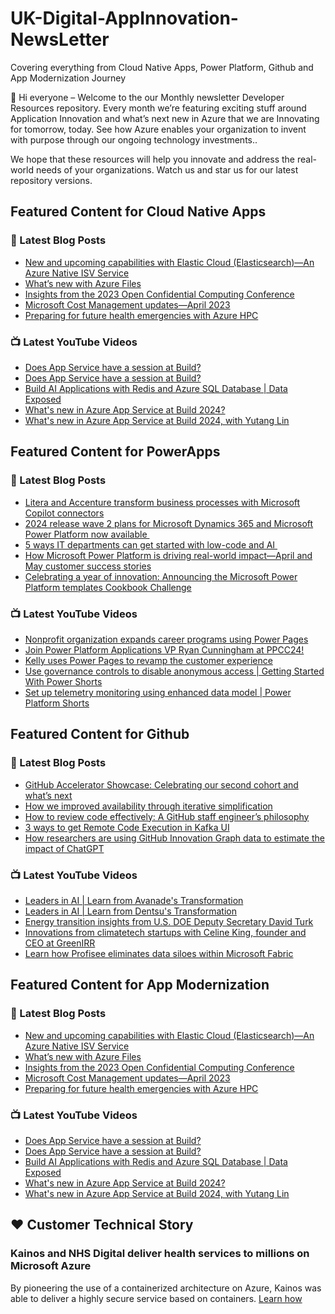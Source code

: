 # UK-Digital-AppInnovation-NewsLetter

Covering everything from Cloud Native Apps, Power Platform, Github and App Modernization Journey

👋 Hi everyone – Welcome to the our Monthly newsletter Developer Resources repository. Every month we’re featuring exciting stuff around Application Innovation and what’s next new in Azure that we are Innovating for tomorrow, today. See how Azure enables your organization to invent with purpose through our ongoing technology investments..


We hope that these resources will help you innovate and address the real-world needs of your organizations. Watch us and star us for our latest repository versions.

## Featured Content for Cloud Native Apps


### 📝 Latest Blog Posts

    
<!-- BLOGCNA:START -->
- [New and upcoming capabilities with Elastic Cloud (Elasticsearch)—An Azure Native ISV Service](https://azure.microsoft.com/blog/new-and-upcoming-capabilities-with-elastic-cloud-elasticsearch-an-azure-native-isv-service/)
- [What’s new with Azure Files](https://azure.microsoft.com/blog/what-s-new-with-azure-files/)
- [Insights from the 2023 Open Confidential Computing Conference](https://azure.microsoft.com/blog/insights-from-the-2023-open-confidential-computing-conference/)
- [Microsoft Cost Management updates—April 2023](https://azure.microsoft.com/blog/microsoft-cost-management-updates-april-2023/)
- [Preparing for future health emergencies with Azure HPC ](https://azure.microsoft.com/blog/preparing-for-future-health-emergencies-with-azure-hpc/)
<!-- BLOGCNA:END -->

### 📺 Latest YouTube Videos

 
<!-- YOUTUBECNA:START -->
- [Does App Service have a session at Build?](https://www.youtube.com/watch?v=G3EP84f6_Yk)
- [Does App Service have a session at Build?](https://www.youtube.com/watch?v=T9DBmVJb5sw)
- [Build AI Applications with Redis and Azure SQL Database | Data Exposed](https://www.youtube.com/watch?v=ffEYgHSEATU)
- [What&#39;s new in Azure App Service at Build 2024?](https://www.youtube.com/watch?v=1mMcIz-zxWI)
- [What&#39;s new in Azure App Service at Build 2024, with Yutang Lin](https://www.youtube.com/watch?v=k8ecMWt4JD4)
<!-- YOUTUBECNA:END -->

##  Featured Content for PowerApps
### 📝 Latest Blog Posts
<!-- BLOGPOWER:START -->
- [Litera and Accenture transform business processes with Microsoft Copilot connectors](https://www.microsoft.com/en-us/power-platform/blog/2024/07/25/litera-and-accenture-transform-business-processes-with-microsoft-copilot-connectors/)
- [2024 release wave 2 plans for Microsoft Dynamics 365 and Microsoft Power Platform now available ](https://www.microsoft.com/en-us/dynamics-365/blog/business-leader/2024/07/16/2024-release-wave-2-plans-for-microsoft-dynamics-365-and-microsoft-power-platform-now-available/)
- [5 ways IT departments can get started with low-code and AI ](https://www.microsoft.com/en-us/microsoft-copilot/blog/copilot-studio/5-ways-it-departments-can-get-started-with-low-code-and-ai/)
- [How Microsoft Power Platform is driving real-world impact—April and May customer success stories](https://www.microsoft.com/en-us/power-platform/blog/2024/06/26/how-microsoft-power-platform-is-driving-real-world-impact-april-and-may-customer-success-stories/)
- [Celebrating a year of innovation: Announcing the Microsoft Power Platform templates Cookbook Challenge](https://www.microsoft.com/en-us/power-platform/blog/2024/06/06/celebrating-a-year-of-innovation-announcing-the-microsoft-power-platform-templates-cookbook-challenge/)
<!-- BLOGPOWER:END -->
 ### 📺 Latest YouTube Videos
    
<!-- YOUTUBEPOWER:START -->
- [Nonprofit organization expands career programs using Power Pages](https://www.youtube.com/watch?v=8qwDJ_RZF6M)
- [Join Power Platform Applications VP Ryan Cunningham at PPCC24!](https://www.youtube.com/watch?v=rsPUWvsX7bo)
- [Kelly uses Power Pages to revamp the customer experience](https://www.youtube.com/watch?v=cTKesJ6t55s)
- [Use governance controls to disable anonymous access | Getting Started With Power Shorts](https://www.youtube.com/watch?v=F32I4P4HQNw)
- [Set up telemetry monitoring using enhanced data model | Power Platform Shorts](https://www.youtube.com/watch?v=WtZS68RPo5E)
<!-- YOUTUBEPOWER:END -->

##  Featured Content for Github
### 📝 Latest Blog Posts
<!-- BLOGGITHUB:START -->
- [GitHub Accelerator Showcase: Celebrating our second cohort and what’s next](https://github.blog/open-source/maintainers/github-accelerator-showcase-celebrating-our-second-cohort-and-whats-next/)
- [How we improved availability through iterative simplification](https://github.blog/engineering/engineering-principles/how-we-improved-availability-through-iterative-simplification/)
- [How to review code effectively: A GitHub staff engineer’s philosophy](https://github.blog/developer-skills/github/how-to-review-code-effectively-a-github-staff-engineers-philosophy/)
- [3 ways to get Remote Code Execution in Kafka UI](https://github.blog/security/vulnerability-research/3-ways-to-get-remote-code-execution-in-kafka-ui/)
- [How researchers are using GitHub Innovation Graph data to estimate the impact of ChatGPT](https://github.blog/news-insights/policy-news-and-insights/how-researchers-are-using-github-innovation-graph-data-to-estimate-the-impact-of-chatgpt/)
<!-- BLOGGITHUB:END -->
### 📺 Latest YouTube Videos
<!-- YOUTUBEGITHUB:START -->
- [Leaders in AI | Learn from Avanade&#39;s Transformation](https://www.youtube.com/watch?v=ngFCBV_KoYo)
- [Leaders in AI | Learn from Dentsu&#39;s ​Transformation](https://www.youtube.com/watch?v=o3mTuhBSs5A)
- [Energy transition insights from U.S. DOE Deputy Secretary David Turk](https://www.youtube.com/watch?v=kLKCoqnq6vw)
- [Innovations from climatetech startups with Celine King, founder and CEO at GreenIRR](https://www.youtube.com/watch?v=0A4MJtXr4UQ)
- [Learn how Profisee eliminates data siloes within Microsoft Fabric](https://www.youtube.com/watch?v=kMZE6KjCs98)
<!-- YOUTUBEGITHUB:END -->
##  Featured Content for App Modernization
### 📝 Latest Blog Posts
<!-- BLOGAPPMOD:START -->
- [New and upcoming capabilities with Elastic Cloud (Elasticsearch)—An Azure Native ISV Service](https://azure.microsoft.com/blog/new-and-upcoming-capabilities-with-elastic-cloud-elasticsearch-an-azure-native-isv-service/)
- [What’s new with Azure Files](https://azure.microsoft.com/blog/what-s-new-with-azure-files/)
- [Insights from the 2023 Open Confidential Computing Conference](https://azure.microsoft.com/blog/insights-from-the-2023-open-confidential-computing-conference/)
- [Microsoft Cost Management updates—April 2023](https://azure.microsoft.com/blog/microsoft-cost-management-updates-april-2023/)
- [Preparing for future health emergencies with Azure HPC ](https://azure.microsoft.com/blog/preparing-for-future-health-emergencies-with-azure-hpc/)
<!-- BLOGAPPMOD:END -->
### 📺 Latest YouTube Videos
<!-- YOUTUBEAPPMOD:START -->
- [Does App Service have a session at Build?](https://www.youtube.com/watch?v=G3EP84f6_Yk)
- [Does App Service have a session at Build?](https://www.youtube.com/watch?v=T9DBmVJb5sw)
- [Build AI Applications with Redis and Azure SQL Database | Data Exposed](https://www.youtube.com/watch?v=ffEYgHSEATU)
- [What&#39;s new in Azure App Service at Build 2024?](https://www.youtube.com/watch?v=1mMcIz-zxWI)
- [What&#39;s new in Azure App Service at Build 2024, with Yutang Lin](https://www.youtube.com/watch?v=k8ecMWt4JD4)
<!-- YOUTUBEAPPMOD:END -->


## ♥️ Customer Technical Story 

### Kainos and NHS Digital deliver health services to millions on Microsoft Azure

By pioneering the use of a containerized architecture on Azure, Kainos was able to deliver a highly secure service based on containers. [Learn how](https://customers.microsoft.com/en-us/story/1368348549535774520-kainos-and-nhs-digital-deliver-health-services-to-millions-on-microsoft-azure)

